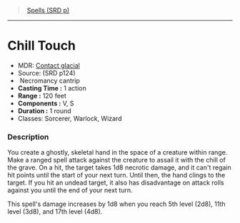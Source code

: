 ﻿---
!SpellItem
Family: SpellVO
Level: cantrip
Type: Necromancy
CastingTime: 1 action
Range: 120 feet
Components: V, S
Duration: 1 round
Classes: Sorcerer, Warlock, Wizard
Id: spells_vo.md#chill-touch
ParentLink: spells_vo.md#spells-srd-p
Name: Chill Touch
ParentName: Spells (SRD p)
NameLevel: 1
AltName: '[Contact glacial](hd_spells_contact_glacial.md)'
Source: (SRD p124)
Attributes: {}
---
> [Spells (SRD p)](srd_spells.md)

---

# Chill Touch

- MDR: [Contact glacial](hd_spells_contact_glacial.md)
- Source: (SRD p124)
-  Necromancy cantrip
- **Casting Time :** 1 action
- **Range :** 120 feet
- **Components :** V, S
- **Duration :** 1 round
- Classes: Sorcerer, Warlock, Wizard

### Description

You create a ghostly, skeletal hand in the space of a creature within range. Make a ranged spell attack against the creature to assail it with the chill of the grave. On a hit, the target takes 1d8 necrotic damage, and it can't regain hit points until the start of your next turn. Until then, the hand clings to the target. If you hit an undead target, it also has disadvantage on attack rolls against you until the end of your next turn.

This spell's damage increases by 1d8 when you reach 5th level (2d8), 11th level (3d8), and 17th level (4d8).

